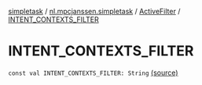 [simpletask](../../index.md) / [nl.mpcjanssen.simpletask](../index.md) / [ActiveFilter](index.md) / [INTENT_CONTEXTS_FILTER](.)

# INTENT_CONTEXTS_FILTER

`const val INTENT_CONTEXTS_FILTER: String` [(source)](https://github.com/mpcjanssen/simpletask-android/blob/master/src/main/java/nl/mpcjanssen/simpletask/ActiveFilter.kt#L326)